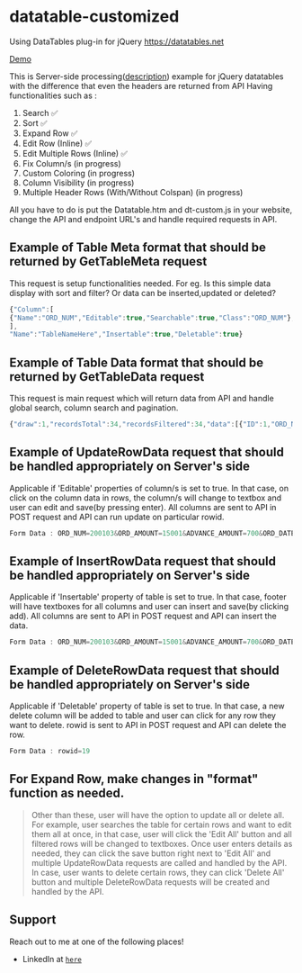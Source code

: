 # datatable-customized
Using DataTables plug-in for jQuery https://datatables.net

<a href="https://sinhashubh.github.io/datatable-examples/DataTable.htm" target="_blank">Demo</a>

This is Server-side processing(<a href="https://www.datatables.net/examples/data_sources/server_side.html" target="_blank">description</a>) example for jQuery datatables with the difference that even the headers are returned from API
Having functionalities such as : 
1. Search ✅
2. Sort ✅
3. Expand Row ✅
4. Edit Row (Inline) ✅
5. Edit Multiple Rows (Inline) ✅
6. Fix Column/s (in progress)
7. Custom Coloring (in progress)
8. Column Visibility (in progress)
9. Multiple Header Rows (With/Without Colspan) (in progress)

All you have to do is put the Datatable.htm and dt-custom.js in your website, change the API and endpoint URL's and handle required requests in API.


## Example of Table Meta format that should be returned by GetTableMeta request
This request is setup functionalities needed. For eg. Is this simple data display with sort and filter? Or data can be inserted,updated or deleted?
```javascript
{"Column":[
{"Name":"ORD_NUM","Editable":true,"Searchable":true,"Class":"ORD_NUM"},{"Name":"ORD_AMOUNT","Editable":true,"Searchable":true,"Class":"ORD_AMOUNT"},{"Name":"ADVANCE_AMOUNT","Editable":true,"Searchable":true,"Class":"ADVANCE_AMOUNT"},{"Name":"ORD_DATE","Editable":true,"Searchable":true,"Class":"ORD_DATE"},{"Name":"CUST_CODE","Editable":true,"Searchable":true,"Class":"CUST_CODE"},{"Name":"AGENT_CODE","Editable":true,"Searchable":true,"Class":"AGENT_CODE"},{"Name":"ORD_DESCRIPTION","Editable":true,"Searchable":true,"Class":"ORD_DESCRIPTION"},{"Name":"ID","Editable":false,"Searchable":false,"Class":"ID"}
],
"Name":"TableNameHere","Insertable":true,"Deletable":true}
```
## Example of Table Data format that should be returned by GetTableData request
This request is main request which will return data from API and handle global search, column search and pagination.
```javascript
{"draw":1,"recordsTotal":34,"recordsFiltered":34,"data":[{"ID":1,"ORD_NUM":"200100","ORD_AMOUNT":"1000","ADVANCE_AMOUNT":"600","ORD_DATE":"8/1/2008 12:00:00 AM","CUST_CODE":"C00013","AGENT_CODE":"A003  ","ORD_DESCRIPTION":"TYU"},{"ID":2,"ORD_NUM":"200101","ORD_AMOUNT":"3212","ADVANCE_AMOUNT":"1000","ORD_DATE":"7/15/2008 12:00:00 AM","CUST_CODE":"C00001","AGENT_CODE":"A008  ","ORD_DESCRIPTION":"TYU"}]}
```
## Example of UpdateRowData request that should be handled appropriately on Server's side 
Applicable if 'Editable' properties of column/s is set to true. In that case, on click on the column data in rows, the column/s will change to textbox and user can edit and save(by pressing enter). All columns are sent to API in POST request and API can run update on particular rowid.
```javascript
Form Data : ORD_NUM=200103&ORD_AMOUNT=15001&ADVANCE_AMOUNT=700&ORD_DATE=5/15/2008 12:00:00 AM&CUST_CODE=C00021&AGENT_CODE=A005&ORD_DESCRIPTION=SODe&rowid=4
```
## Example of InsertRowData request that should be handled appropriately on Server's side 
Applicable if 'Insertable' property of table is set to true. In that case, footer will have textboxes for all columns and user can insert and save(by clicking add). All columns are sent to API in POST request and API can insert the data.
```javascript
Form Data : ORD_NUM=200103&ORD_AMOUNT=15001&ADVANCE_AMOUNT=700&ORD_DATE=5/15/2008 12:00:00 AM&CUST_CODE=C00021&AGENT_CODE=A005&ORD_DESCRIPTION=SOD4
```
## Example of DeleteRowData request that should be handled appropriately on Server's side 
Applicable if 'Deletable' property of table is set to true. In that case, a new delete column will be added to table and user can click for any row they want to delete. rowid is sent to API in POST request and API can delete the row.
```javascript
Form Data : rowid=19
```
## For Expand Row, make changes in "format" function as needed.

>Other than these, user will have the option to update all or delete all. For example, user searches the table for certain rows and want to edit them all at once, in that case, user will click the 'Edit All' button and all filtered rows will be changed to textboxes. Once user enters details as needed, they can click the save button right next to 'Edit All' and multiple UpdateRowData requests are called and handled by the API.
In case, user wants to delete certain rows, they can click 'Delete All' button and multiple DeleteRowData requests will be created and handled by the API.




## Support

Reach out to me at one of the following places!

- LinkedIn at <a href="https://www.linkedin.com/in/shubham-sinha7" target="_blank">`here`</a>

